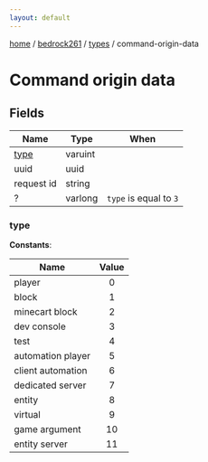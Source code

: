 ```yaml
---
layout: default
---
```


[home](/)  /  [bedrock261](/protocol/bedrock261)  /  [types](/protocol/bedrock261/types)  /  command-origin-data

# Command origin data

## Fields

Name | Type | When
---|---|:---:
[type](#type) | varuint | 
uuid | uuid | 
request id | string | 
? | varlong | <code>type</code> is equal to <code>3 |  | type</code> is equal to <code>4</code>

### type

**Constants**:

Name | Value
---|:---:
player | 0
block | 1
minecart block | 2
dev console | 3
test | 4
automation player | 5
client automation | 6
dedicated server | 7
entity | 8
virtual | 9
game argument | 10
entity server | 11
